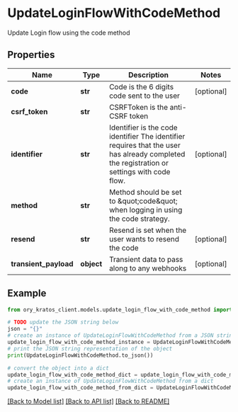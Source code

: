 # UpdateLoginFlowWithCodeMethod

Update Login flow using the code method

## Properties

Name | Type | Description | Notes
------------ | ------------- | ------------- | -------------
**code** | **str** | Code is the 6 digits code sent to the user | [optional] 
**csrf_token** | **str** | CSRFToken is the anti-CSRF token | 
**identifier** | **str** | Identifier is the code identifier The identifier requires that the user has already completed the registration or settings with code flow. | [optional] 
**method** | **str** | Method should be set to \&quot;code\&quot; when logging in using the code strategy. | 
**resend** | **str** | Resend is set when the user wants to resend the code | [optional] 
**transient_payload** | **object** | Transient data to pass along to any webhooks | [optional] 

## Example

```python
from ory_kratos_client.models.update_login_flow_with_code_method import UpdateLoginFlowWithCodeMethod

# TODO update the JSON string below
json = "{}"
# create an instance of UpdateLoginFlowWithCodeMethod from a JSON string
update_login_flow_with_code_method_instance = UpdateLoginFlowWithCodeMethod.from_json(json)
# print the JSON string representation of the object
print(UpdateLoginFlowWithCodeMethod.to_json())

# convert the object into a dict
update_login_flow_with_code_method_dict = update_login_flow_with_code_method_instance.to_dict()
# create an instance of UpdateLoginFlowWithCodeMethod from a dict
update_login_flow_with_code_method_from_dict = UpdateLoginFlowWithCodeMethod.from_dict(update_login_flow_with_code_method_dict)
```
[[Back to Model list]](../README.md#documentation-for-models) [[Back to API list]](../README.md#documentation-for-api-endpoints) [[Back to README]](../README.md)


